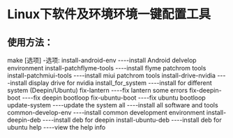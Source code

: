# Linux下软件及环境环境一键配置工具

## 使用方法：
make [选项]
-选项:
install-android-env  ----install Android delvelop environment
install-patchflyme-tools  ----install flyme patchrom tools
install-patchmiui-tools  ----install miui patchrom tools
install-drive-nvidia  ----install display drive for nvidia
install_for_system  ----install for different system (Deepin/Ubuntu)
fix-lantern  ----fix lantern some errors
fix-deepin-boot  ----fix deepin bootloop
fix-ubuntu-boot  ----fix ubuntu bootloop
update-system  ----update the system
all  ----install all software and tools
common-develop-env  ----install common development environment
install-deepin-deb  ----install deb for deepin
install-ubuntu-deb  ----install deb for ubuntu
help  ----view the help info
